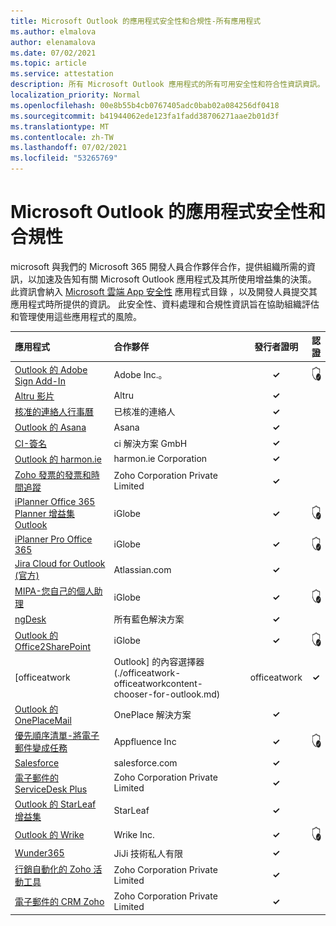 ```yaml
---
title: Microsoft Outlook 的應用程式安全性和合規性-所有應用程式
ms.author: elmalova
author: elenamalova
ms.date: 07/02/2021
ms.topic: article
ms.service: attestation
description: 所有 Microsoft Outlook 應用程式的所有可用安全性和符合性資訊資訊。
localization_priority: Normal
ms.openlocfilehash: 00e8b55b4cb0767405adc0bab02a084256df0418
ms.sourcegitcommit: b41944062ede123fa1fadd38706271aae2b01d3f
ms.translationtype: MT
ms.contentlocale: zh-TW
ms.lasthandoff: 07/02/2021
ms.locfileid: "53265769"
---
```

# <a name="microsoft-outlook-app-security-and-compliance"></a>Microsoft Outlook 的應用程式安全性和合規性

microsoft 與我們的 Microsoft 365 開發人員合作夥伴合作，提供組織所需的資訊，以加速及告知有關 Microsoft Outlook 應用程式及其所使用增益集的決策。 此資訊會納入 [Microsoft 雲端 App 安全性](https://www.microsoft.com/en-us/enterprise-mobility-security/cloud-app-security) 應用程式目錄 ，以及開發人員提交其應用程式時所提供的資訊。 此安全性、資料處理和合規性資訊旨在協助組織評估和管理使用這些應用程式的風險。

| **應用程式** | **合作夥伴** | **發行者證明** | **認證** |
|:--------|:------------|:----------------------:|:-------------:|
| [Outlook 的 Adobe Sign Add-In](./adobe-inc-sign-add-in-for-outlook.md) | Adobe Inc.。 | **✓** | <img alt="Certified application badge" src="../media/certified-badge.png" height="25" width="25" /> |
| [Altru 影片](./altru-videos.md) | Altru | **✓** |  |
| [核准的連絡人行事曆](./approved-contact-calendars.md) | 已核准的連絡人 | **✓** |  |
| [Outlook 的 Asana](./asana-for-outlook.md) | Asana | **✓** |  |
| [CI-簽名](./ci-solution-gmbh-signature.md) | ci 解決方案 GmbH | **✓** |  |
| [Outlook 的 harmon.ie](./harmonie-corporation-for-outlook.md) | harmon.ie Corporation | **✓** |  |
| [Zoho 發票的發票和時間追蹤](./zoho-corporation-private-limited-invoice-and-time-tracking.md) | Zoho Corporation Private Limited | **✓** |  |
| [iPlanner Office 365 Planner 增益集 Outlook](./iglobe-iplanner-office-365-planner-add-in-for-outlook.md) | iGlobe | **✓** | <img alt="Certified application badge" src="../media/certified-badge.png" height="25" width="25" /> |
| [iPlanner Pro Office 365](./iglobe-iplanner-pro-office-365.md) | iGlobe | **✓** | <img alt="Certified application badge" src="../media/certified-badge.png" height="25" width="25" /> |
| [Jira Cloud for Outlook (官方) ](./atlassiancom-jira-cloud-for-outlook-official.md) | Atlassian.com | **✓** |  |
| [MIPA-您自己的個人助理](./iglobe-mipa-your-own-personal-assistant.md) | iGlobe | **✓** | <img alt="Certified application badge" src="../media/certified-badge.png" height="25" width="25" /> |
| [ngDesk](./all-blue-solutions-ngdesk.md) | 所有藍色解決方案 | **✓** |  |
| [Outlook 的 Office2SharePoint](./iglobe-office2sharepoint-for-outlook.md) | iGlobe | **✓** | <img alt="Certified application badge" src="../media/certified-badge.png" height="25" width="25" /> |
| [officeatwork | Outlook] 的內容選擇器 (./officeatwork-officeatworkcontent-chooser-for-outlook.md)  | officeatwork | **✓** | <img alt="Certified application badge" src="../media/certified-badge.png" height="25" width="25" /> |
| [Outlook 的 OnePlaceMail](./oneplace-solutions-oneplacemail-for-outlook.md) | OnePlace 解決方案 | **✓** |  |
| [優先順序清單-將電子郵件變成任務](./appfluence-inc-priority-matrix-turn-emails-into-tasks.md) | Appfluence Inc | **✓** | <img alt="Certified application badge" src="../media/certified-badge.png" height="25" width="25" /> |
| [Salesforce](./salesforcecom-salesforce.md) | salesforce.com | **✓** |  |
| [電子郵件的 ServiceDesk Plus](./zoho-corporation-private-limited-servicedesk-plus-for-email.md) | Zoho Corporation Private Limited | **✓** |  |
| [Outlook 的 StarLeaf 增益集](./starleaf-add-in-for-outlook.md) | StarLeaf | **✓** |  |
| [Outlook 的 Wrike](./wrike-inc-for-outlook.md) | Wrike Inc. | **✓** | <img alt="Certified application badge" src="../media/certified-badge.png" height="25" width="25" /> |
| [Wunder365](./jiji-technologies-private-limited-wunder365.md) | JiJi 技術私人有限 | **✓** |  |
| [行銷自動化的 Zoho 活動工具](./zoho-corporation-private-limited-campaigns-tool-for-marketing-automation.md) | Zoho Corporation Private Limited | **✓** |  |
| [電子郵件的 CRM Zoho](./zoho-corporation-private-limited-crm-for-email.md) | Zoho Corporation Private Limited | **✓** |  |
